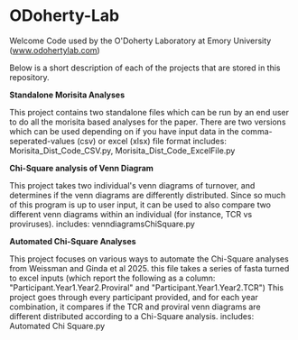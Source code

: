 # ODoherty-Lab
Welcome
Code used by the O'Doherty Laboratory at Emory University (www.odohertylab.com)

Below is a short description of each of the projects that are stored in this repository. 

**Standalone Morisita Analyses**

This project contains two standalone files which can be run by an end user to do all the morisita based analyses for the paper. There are two versions which can be used depending on if you have input data in the comma-seperated-values (csv) or excel (xlsx) file format
includes: Morisita_Dist_Code_CSV.py, Morisita_Dist_Code_ExcelFile.py

**Chi-Square analysis of Venn Diagram**

This project takes two individual's venn diagrams of turnover, and determines if the venn diagrams are differently distributed. Since so much of this program is up to user input, it can be used to also compare two different venn diagrams within an individual (for instance, TCR vs proviruses).
includes: venndiagramsChiSquare.py

**Automated Chi-Square Analyses**

This project focuses on various ways to automate the Chi-Square analyses from Weissman and Ginda et al 2025. 
this file takes a series of fasta turned to excel inputs (which report the following as a column: "Participant.Year1.Year2.Proviral" and "Participant.Year1.Year2.TCR")
This project goes through every participant provided, and for each year combination, it compares if the TCR and proviral venn diagrams are different distributed according to a Chi-Square analysis.
includes: Automated Chi Square.py
